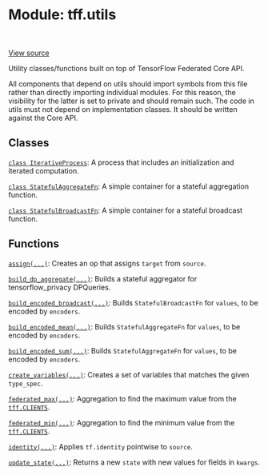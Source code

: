 <div itemscope itemtype="http://developers.google.com/ReferenceObject">
<meta itemprop="name" content="tff.utils" />
<meta itemprop="path" content="Stable" />
</div>

# Module: tff.utils

<table class="tfo-notebook-buttons tfo-api" align="left">
</table>

<a target="_blank" href="http://github.com/tensorflow/federated/tree/master/tensorflow_federated/python/core/utils/__init__.py">View
source</a>

Utility classes/functions built on top of TensorFlow Federated Core API.

<!-- Placeholder for "Used in" -->

All components that depend on utils should import symbols from this file rather
than directly importing individual modules. For this reason, the visibility for
the latter is set to private and should remain such. The code in utils must not
depend on implementation classes. It should be written against the Core API.

## Classes

[`class IterativeProcess`](../tff/utils/IterativeProcess.md): A process that
includes an initialization and iterated computation.

[`class StatefulAggregateFn`](../tff/utils/StatefulAggregateFn.md): A simple
container for a stateful aggregation function.

[`class StatefulBroadcastFn`](../tff/utils/StatefulBroadcastFn.md): A simple
container for a stateful broadcast function.

## Functions

[`assign(...)`](../tff/utils/assign.md): Creates an op that assigns `target`
from `source`.

[`build_dp_aggregate(...)`](../tff/utils/build_dp_aggregate.md): Builds a
stateful aggregator for tensorflow_privacy DPQueries.

[`build_encoded_broadcast(...)`](../tff/utils/build_encoded_broadcast.md):
Builds `StatefulBroadcastFn` for `values`, to be encoded by `encoders`.

[`build_encoded_mean(...)`](../tff/utils/build_encoded_mean.md): Builds
`StatefulAggregateFn` for `values`, to be encoded by `encoders`.

[`build_encoded_sum(...)`](../tff/utils/build_encoded_sum.md): Builds
`StatefulAggregateFn` for `values`, to be encoded by `encoders`.

[`create_variables(...)`](../tff/utils/create_variables.md): Creates a set of
variables that matches the given `type_spec`.

[`federated_max(...)`](../tff/utils/federated_max.md): Aggregation to find the
maximum value from the <a href="../tff.md#CLIENTS"><code>tff.CLIENTS</code></a>.

[`federated_min(...)`](../tff/utils/federated_min.md): Aggregation to find the
minimum value from the <a href="../tff.md#CLIENTS"><code>tff.CLIENTS</code></a>.

[`identity(...)`](../tff/utils/identity.md): Applies `tf.identity` pointwise to
`source`.

[`update_state(...)`](../tff/utils/update_state.md): Returns a new `state` with
new values for fields in `kwargs`.
